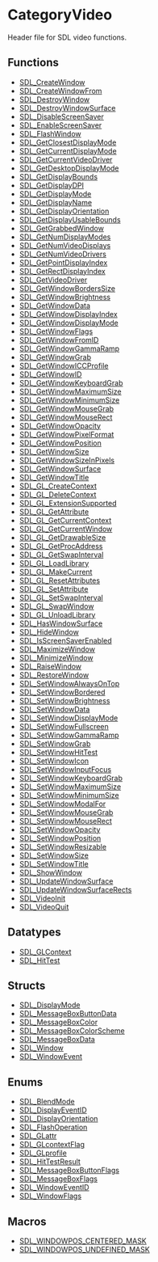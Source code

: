 # CategoryVideo

Header file for SDL video functions.

<!-- END CATEGORY DOCUMENTATION -->

## Functions

<!-- DO NOT HAND-EDIT CATEGORY LISTS, THEY ARE AUTOGENERATED AND WILL BE OVERWRITTEN, BASED ON TAGS IN INDIVIDUAL PAGE FOOTERS. EDIT THOSE INSTEAD. -->
<!-- BEGIN CATEGORY LIST: CategoryVideo, CategoryAPIFunction -->
- [SDL_CreateWindow](SDL_CreateWindow)
- [SDL_CreateWindowFrom](SDL_CreateWindowFrom)
- [SDL_DestroyWindow](SDL_DestroyWindow)
- [SDL_DestroyWindowSurface](SDL_DestroyWindowSurface)
- [SDL_DisableScreenSaver](SDL_DisableScreenSaver)
- [SDL_EnableScreenSaver](SDL_EnableScreenSaver)
- [SDL_FlashWindow](SDL_FlashWindow)
- [SDL_GetClosestDisplayMode](SDL_GetClosestDisplayMode)
- [SDL_GetCurrentDisplayMode](SDL_GetCurrentDisplayMode)
- [SDL_GetCurrentVideoDriver](SDL_GetCurrentVideoDriver)
- [SDL_GetDesktopDisplayMode](SDL_GetDesktopDisplayMode)
- [SDL_GetDisplayBounds](SDL_GetDisplayBounds)
- [SDL_GetDisplayDPI](SDL_GetDisplayDPI)
- [SDL_GetDisplayMode](SDL_GetDisplayMode)
- [SDL_GetDisplayName](SDL_GetDisplayName)
- [SDL_GetDisplayOrientation](SDL_GetDisplayOrientation)
- [SDL_GetDisplayUsableBounds](SDL_GetDisplayUsableBounds)
- [SDL_GetGrabbedWindow](SDL_GetGrabbedWindow)
- [SDL_GetNumDisplayModes](SDL_GetNumDisplayModes)
- [SDL_GetNumVideoDisplays](SDL_GetNumVideoDisplays)
- [SDL_GetNumVideoDrivers](SDL_GetNumVideoDrivers)
- [SDL_GetPointDisplayIndex](SDL_GetPointDisplayIndex)
- [SDL_GetRectDisplayIndex](SDL_GetRectDisplayIndex)
- [SDL_GetVideoDriver](SDL_GetVideoDriver)
- [SDL_GetWindowBordersSize](SDL_GetWindowBordersSize)
- [SDL_GetWindowBrightness](SDL_GetWindowBrightness)
- [SDL_GetWindowData](SDL_GetWindowData)
- [SDL_GetWindowDisplayIndex](SDL_GetWindowDisplayIndex)
- [SDL_GetWindowDisplayMode](SDL_GetWindowDisplayMode)
- [SDL_GetWindowFlags](SDL_GetWindowFlags)
- [SDL_GetWindowFromID](SDL_GetWindowFromID)
- [SDL_GetWindowGammaRamp](SDL_GetWindowGammaRamp)
- [SDL_GetWindowGrab](SDL_GetWindowGrab)
- [SDL_GetWindowICCProfile](SDL_GetWindowICCProfile)
- [SDL_GetWindowID](SDL_GetWindowID)
- [SDL_GetWindowKeyboardGrab](SDL_GetWindowKeyboardGrab)
- [SDL_GetWindowMaximumSize](SDL_GetWindowMaximumSize)
- [SDL_GetWindowMinimumSize](SDL_GetWindowMinimumSize)
- [SDL_GetWindowMouseGrab](SDL_GetWindowMouseGrab)
- [SDL_GetWindowMouseRect](SDL_GetWindowMouseRect)
- [SDL_GetWindowOpacity](SDL_GetWindowOpacity)
- [SDL_GetWindowPixelFormat](SDL_GetWindowPixelFormat)
- [SDL_GetWindowPosition](SDL_GetWindowPosition)
- [SDL_GetWindowSize](SDL_GetWindowSize)
- [SDL_GetWindowSizeInPixels](SDL_GetWindowSizeInPixels)
- [SDL_GetWindowSurface](SDL_GetWindowSurface)
- [SDL_GetWindowTitle](SDL_GetWindowTitle)
- [SDL_GL_CreateContext](SDL_GL_CreateContext)
- [SDL_GL_DeleteContext](SDL_GL_DeleteContext)
- [SDL_GL_ExtensionSupported](SDL_GL_ExtensionSupported)
- [SDL_GL_GetAttribute](SDL_GL_GetAttribute)
- [SDL_GL_GetCurrentContext](SDL_GL_GetCurrentContext)
- [SDL_GL_GetCurrentWindow](SDL_GL_GetCurrentWindow)
- [SDL_GL_GetDrawableSize](SDL_GL_GetDrawableSize)
- [SDL_GL_GetProcAddress](SDL_GL_GetProcAddress)
- [SDL_GL_GetSwapInterval](SDL_GL_GetSwapInterval)
- [SDL_GL_LoadLibrary](SDL_GL_LoadLibrary)
- [SDL_GL_MakeCurrent](SDL_GL_MakeCurrent)
- [SDL_GL_ResetAttributes](SDL_GL_ResetAttributes)
- [SDL_GL_SetAttribute](SDL_GL_SetAttribute)
- [SDL_GL_SetSwapInterval](SDL_GL_SetSwapInterval)
- [SDL_GL_SwapWindow](SDL_GL_SwapWindow)
- [SDL_GL_UnloadLibrary](SDL_GL_UnloadLibrary)
- [SDL_HasWindowSurface](SDL_HasWindowSurface)
- [SDL_HideWindow](SDL_HideWindow)
- [SDL_IsScreenSaverEnabled](SDL_IsScreenSaverEnabled)
- [SDL_MaximizeWindow](SDL_MaximizeWindow)
- [SDL_MinimizeWindow](SDL_MinimizeWindow)
- [SDL_RaiseWindow](SDL_RaiseWindow)
- [SDL_RestoreWindow](SDL_RestoreWindow)
- [SDL_SetWindowAlwaysOnTop](SDL_SetWindowAlwaysOnTop)
- [SDL_SetWindowBordered](SDL_SetWindowBordered)
- [SDL_SetWindowBrightness](SDL_SetWindowBrightness)
- [SDL_SetWindowData](SDL_SetWindowData)
- [SDL_SetWindowDisplayMode](SDL_SetWindowDisplayMode)
- [SDL_SetWindowFullscreen](SDL_SetWindowFullscreen)
- [SDL_SetWindowGammaRamp](SDL_SetWindowGammaRamp)
- [SDL_SetWindowGrab](SDL_SetWindowGrab)
- [SDL_SetWindowHitTest](SDL_SetWindowHitTest)
- [SDL_SetWindowIcon](SDL_SetWindowIcon)
- [SDL_SetWindowInputFocus](SDL_SetWindowInputFocus)
- [SDL_SetWindowKeyboardGrab](SDL_SetWindowKeyboardGrab)
- [SDL_SetWindowMaximumSize](SDL_SetWindowMaximumSize)
- [SDL_SetWindowMinimumSize](SDL_SetWindowMinimumSize)
- [SDL_SetWindowModalFor](SDL_SetWindowModalFor)
- [SDL_SetWindowMouseGrab](SDL_SetWindowMouseGrab)
- [SDL_SetWindowMouseRect](SDL_SetWindowMouseRect)
- [SDL_SetWindowOpacity](SDL_SetWindowOpacity)
- [SDL_SetWindowPosition](SDL_SetWindowPosition)
- [SDL_SetWindowResizable](SDL_SetWindowResizable)
- [SDL_SetWindowSize](SDL_SetWindowSize)
- [SDL_SetWindowTitle](SDL_SetWindowTitle)
- [SDL_ShowWindow](SDL_ShowWindow)
- [SDL_UpdateWindowSurface](SDL_UpdateWindowSurface)
- [SDL_UpdateWindowSurfaceRects](SDL_UpdateWindowSurfaceRects)
- [SDL_VideoInit](SDL_VideoInit)
- [SDL_VideoQuit](SDL_VideoQuit)
<!-- END CATEGORY LIST -->

## Datatypes

<!-- DO NOT HAND-EDIT CATEGORY LISTS, THEY ARE AUTOGENERATED AND WILL BE OVERWRITTEN, BASED ON TAGS IN INDIVIDUAL PAGE FOOTERS. EDIT THOSE INSTEAD. -->
<!-- BEGIN CATEGORY LIST: CategoryVideo, CategoryAPIDatatype -->
- [SDL_GLContext](SDL_GLContext)
- [SDL_HitTest](SDL_HitTest)
<!-- END CATEGORY LIST -->

## Structs

<!-- DO NOT HAND-EDIT CATEGORY LISTS, THEY ARE AUTOGENERATED AND WILL BE OVERWRITTEN, BASED ON TAGS IN INDIVIDUAL PAGE FOOTERS. EDIT THOSE INSTEAD. -->
<!-- BEGIN CATEGORY LIST: CategoryVideo, CategoryAPIStruct -->
- [SDL_DisplayMode](SDL_DisplayMode)
- [SDL_MessageBoxButtonData](SDL_MessageBoxButtonData)
- [SDL_MessageBoxColor](SDL_MessageBoxColor)
- [SDL_MessageBoxColorScheme](SDL_MessageBoxColorScheme)
- [SDL_MessageBoxData](SDL_MessageBoxData)
- [SDL_Window](SDL_Window)
- [SDL_WindowEvent](SDL_WindowEvent)
<!-- END CATEGORY LIST -->

## Enums

<!-- DO NOT HAND-EDIT CATEGORY LISTS, THEY ARE AUTOGENERATED AND WILL BE OVERWRITTEN, BASED ON TAGS IN INDIVIDUAL PAGE FOOTERS. EDIT THOSE INSTEAD. -->
<!-- BEGIN CATEGORY LIST: CategoryVideo, CategoryAPIEnum -->
- [SDL_BlendMode](SDL_BlendMode)
- [SDL_DisplayEventID](SDL_DisplayEventID)
- [SDL_DisplayOrientation](SDL_DisplayOrientation)
- [SDL_FlashOperation](SDL_FlashOperation)
- [SDL_GLattr](SDL_GLattr)
- [SDL_GLcontextFlag](SDL_GLcontextFlag)
- [SDL_GLprofile](SDL_GLprofile)
- [SDL_HitTestResult](SDL_HitTestResult)
- [SDL_MessageBoxButtonFlags](SDL_MessageBoxButtonFlags)
- [SDL_MessageBoxFlags](SDL_MessageBoxFlags)
- [SDL_WindowEventID](SDL_WindowEventID)
- [SDL_WindowFlags](SDL_WindowFlags)
<!-- END CATEGORY LIST -->

## Macros

<!-- DO NOT HAND-EDIT CATEGORY LISTS, THEY ARE AUTOGENERATED AND WILL BE OVERWRITTEN, BASED ON TAGS IN INDIVIDUAL PAGE FOOTERS. EDIT THOSE INSTEAD. -->
<!-- BEGIN CATEGORY LIST: CategoryVideo, CategoryAPIMacro -->
- [SDL_WINDOWPOS_CENTERED_MASK](SDL_WINDOWPOS_CENTERED_MASK)
- [SDL_WINDOWPOS_UNDEFINED_MASK](SDL_WINDOWPOS_UNDEFINED_MASK)
<!-- END CATEGORY LIST -->

